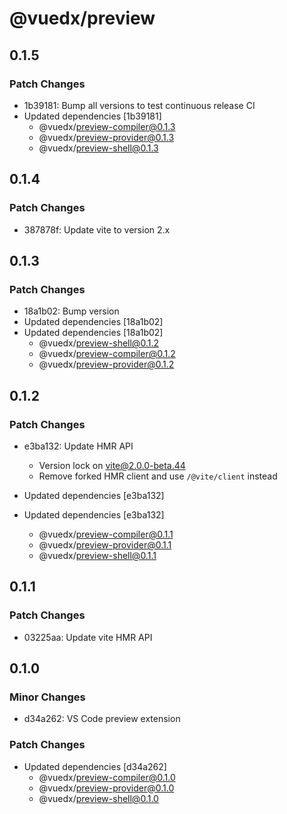 # @vuedx/preview

## 0.1.5

### Patch Changes

- 1b39181: Bump all versions to test continuous release CI
- Updated dependencies [1b39181]
  - @vuedx/preview-compiler@0.1.3
  - @vuedx/preview-provider@0.1.3
  - @vuedx/preview-shell@0.1.3

## 0.1.4

### Patch Changes

- 387878f: Update vite to version 2.x

## 0.1.3

### Patch Changes

- 18a1b02: Bump version
- Updated dependencies [18a1b02]
- Updated dependencies [18a1b02]
  - @vuedx/preview-shell@0.1.2
  - @vuedx/preview-compiler@0.1.2
  - @vuedx/preview-provider@0.1.2

## 0.1.2

### Patch Changes

- e3ba132: Update HMR API

  - Version lock on vite@2.0.0-beta.44
  - Remove forked HMR client and use `/@vite/client` instead

- Updated dependencies [e3ba132]
- Updated dependencies [e3ba132]
  - @vuedx/preview-compiler@0.1.1
  - @vuedx/preview-provider@0.1.1
  - @vuedx/preview-shell@0.1.1

## 0.1.1

### Patch Changes

- 03225aa: Update vite HMR API

## 0.1.0

### Minor Changes

- d34a262: VS Code preview extension

### Patch Changes

- Updated dependencies [d34a262]
  - @vuedx/preview-compiler@0.1.0
  - @vuedx/preview-provider@0.1.0
  - @vuedx/preview-shell@0.1.0
